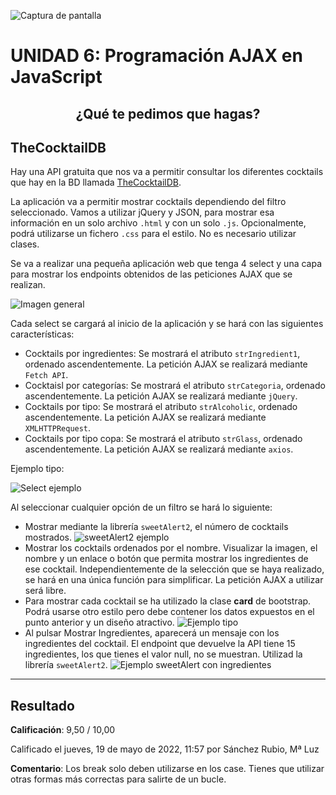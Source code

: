 ![Captura de pantalla](https://github.com/HenestrosaDev/2-daw/blob/main/Desarrollo%20web%20en%20entorno%20cliente/U6%20Programaci%C3%B3n%20AJAX%20en%20JavaScript/docs/screenshot.png)

# UNIDAD 6: Programación AJAX en JavaScript
## <p align="center">¿Qué te pedimos que hagas?</p>

## TheCocktailDB
Hay una API gratuita que nos va a permitir consultar los diferentes cocktails que hay en la BD llamada [TheCocktailDB](https://www.thecocktaildb.com/api.php).  

La aplicación va a permitir mostrar cocktails dependiendo del filtro seleccionado. Vamos a utilizar jQuery y JSON, para mostrar esa información en un solo archivo `.html` y con un solo `.js`.  Opcionalmente, podrá utilizarse un fichero `.css` para el estilo. No es necesario utilizar clases. 

Se va a realizar una pequeña aplicación web que tenga 4 select y una capa para mostrar los endpoints obtenidos de las peticiones AJAX que se realizan. 

![Imagen general](./img/readme/1.png)

Cada select se cargará al inicio de la aplicación y se hará con las siguientes características: 

- Cocktails por ingredientes:  Se mostrará el atributo `strIngredient1`, ordenado ascendentemente. La petición AJAX se realizará mediante `Fetch API`. 
- Cocktaisl por categorías:  Se mostrará el atributo `strCategoria`, ordenado ascendentemente. La petición AJAX se realizará mediante `jQuery`. 
- Cocktails por tipo:  Se mostrará el atributo `strAlcoholic`, ordenado ascendentemente. La petición AJAX se realizará mediante `XMLHTTPRequest`. 
- Cocktails por tipo copa:  Se mostrará el atributo `strGlass`, ordenado ascendentemente. La petición AJAX se realizará mediante `axios`. 

Ejemplo tipo:

![Select ejemplo](./img/readme/2.png)

Al seleccionar cualquier opción de un filtro se hará lo siguiente:

- Mostrar mediante la librería `sweetAlert2`, el número de cocktails mostrados. ![sweetAlert2 ejemplo](./img/readme/3.png)
- Mostrar los cocktails ordenados por el nombre. Visualizar la imagen, el nombre y un enlace o botón que permita mostrar los ingredientes de ese cocktail. Independientemente de la selección que se haya realizado, se hará en una única función para simplificar. La petición AJAX a utilizar será libre.
- Para mostrar cada cocktail se ha utilizado la clase **card** de bootstrap. Podrá usarse otro estilo pero debe contener los datos expuestos en el punto anterior y un diseño atractivo. ![Ejemplo tipo](./img/readme/4.png)
- Al pulsar Mostrar Ingredientes, aparecerá un mensaje con los ingredientes del cocktail. El endpoint que devuelve la API tiene 15 ingredientes, los que tienes el valor null, no se muestran. Utilizad la librería `sweetAlert2`. ![Ejemplo sweetAlert con ingredientes](./img/readme/5.png)

--- 

## Resultado

**Calificación**: 9,50 / 10,00

Calificado el jueves, 19 de mayo de 2022, 11:57 por Sánchez Rubio, Mª Luz

**Comentario**: Los break solo deben utilizarse en los case. Tienes que utilizar otras formas más correctas para salirte de un bucle.